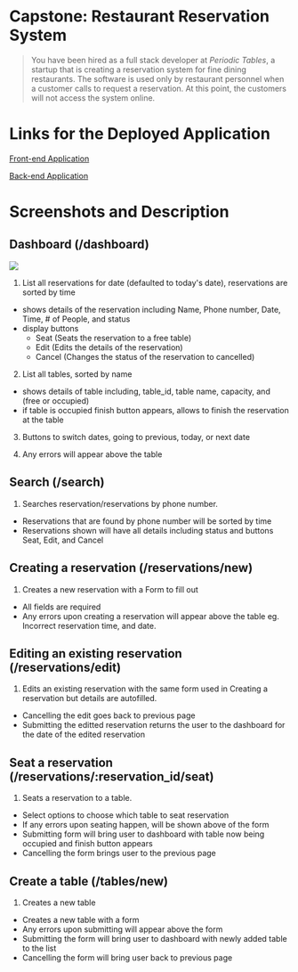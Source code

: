 # Capstone: Restaurant Reservation System

> You have been hired as a full stack developer at _Periodic Tables_, a startup that is creating a reservation system for fine dining restaurants.
> The software is used only by restaurant personnel when a customer calls to request a reservation.
> At this point, the customers will not access the system online.

# Links for the Deployed Application

[Front-end Application](https://final-res-reservation-fe.herokuapp.com/dashboard)

[Back-end Application](https://final-res-reservation-be.herokuapp.com/reservations)

# Screenshots and Description

## Dashboard (/dashboard)

![]("C:\Users\mikha\Thinkful\c59\project-restaurant-reservation\starter-restaurant-reservation\deployed-screenshots\CreateReservation.png")

1. List all reservations for date (defaulted to today's date), reservations are sorted by time
  - shows details of the reservation including Name, Phone number, Date, Time, # of People, and status
  - display buttons
     - Seat (Seats the reservation to a free table)
     - Edit (Edits the details of the reservation)
     - Cancel (Changes the status of the reservation to cancelled)
2. List all tables, sorted by name
  - shows details of table including, table_id, table name, capacity, and (free or occupied)
  - if table is occupied finish button appears, allows to finish the reservation at the table
3. Buttons to switch dates, going to previous, today, or next date

4. Any errors will appear above the table

## Search (/search)

1. Searches reservation/reservations by phone number. 
  - Reservations that are found by phone number will be sorted by time
  - Reservations shown will have all details including status and buttons Seat, Edit, and Cancel

## Creating a reservation (/reservations/new)

1. Creates a new reservation with a Form to fill out
  - All fields are required
  - Any errors upon creating a reservation will appear above the table eg. Incorrect reservation time, and date.

## Editing an existing reservation (/reservations/edit)

1. Edits an existing reservation with the same form used in Creating a reservation but details are autofilled. 
  - Cancelling the edit goes back to previous page
  - Submitting the editted reservation returns the user to the dashboard for the date of the edited reservation

## Seat a reservation (/reservations/:reservation_id/seat)

1. Seats a reservation to a table.
  - Select options to choose which table to seat reservation
  - If any errors upon seating happen, will be shown above of the form
  - Submitting form will bring user to dashboard with table now being occupied and finish button appears
  - Cancelling the form brings user to the previous page

## Create a table (/tables/new)

1. Creates a new table
  - Creates a new table with a form
  - Any errors upon submitting will appear above the form
  - Submitting the form will bring user to dashboard with newly added table to the list
  - Cancelling the form will bring user back to previous page
